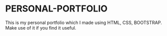 # PERSONAL-PORTFOLIO
This is my personal portfolio which I made using HTML, CSS, BOOTSTRAP.
Make use of it if you find it useful.
